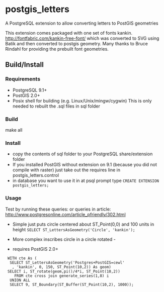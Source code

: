 postgis_letters
===============

A PostgreSQL extension to allow converting letters to PostGIS geometries

This extension comes packaged with one set of fonts kankin. http://fontfabric.com/kankin-free-font/
 which was converted to SVG using Batik and then converted to postgis geometry. 
 Many thanks to Bruce Rindahl for providing the prebuilt font geometries.

## Build/Install ##
### Requirements ###
- PostgreSQL 9.1+
- PostGIS 2.0+
- Posix shell for building (e.g. Linux/Unix/mingw/cygwin)
  This is only needed to rebuilt the .sql files in sql folder
  
### Build ###  
make all

### Install ###
 - copy the contents of sql folder to your PostgreSQL share/extension folder
 -  If you installed PostGIS without extension on 9.1 (because you did not compile with raster) 
    just take out the requires line in postgis_letters.control
 - in database you want to use it in at psql prompt type
 `CREATE EXTENSION postgis_letters;`

### Usage ###
Test by running these queries:
or queries in article: http://www.postgresonline.com/article_pfriendly/302.html

 - Simple just puts circle centered about ST_Point(0,0) and 100 units in height
`SELECT ST_LettersAsGeometry('Circle', 'kankin');`

 - More complex inscribes circle in a circle rotated -
 - requires PostGIS 2.0+
```
 WITH cte As (
  SELECT ST_LettersAsGeometry('Postgres+PostGIS=cewl'
   , 'kankin', 0, 150, ST_Point(10,2)) As geom)
 SELECT i, ST_rotate(geom,pi()/4*i, ST_Point(10,2))
    FROM cte cross join generate_series(1,8) i
  UNION ALL
  SELECT 9, ST_Boundary(ST_Buffer(ST_Point(10,2), 1000));
```
